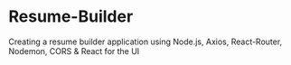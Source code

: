 # Resume-Builder
Creating a resume builder application using Node.js, Axios, React-Router, Nodemon, CORS & React for the UI


